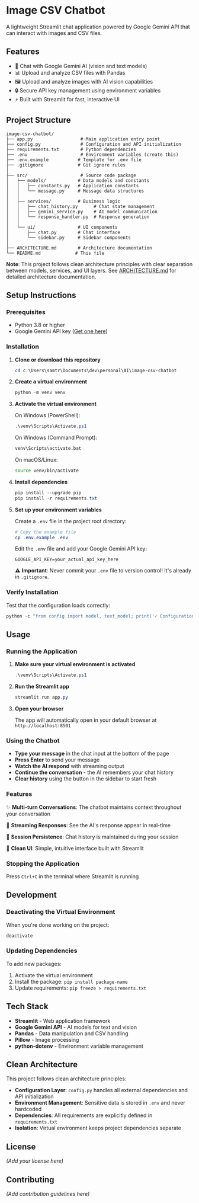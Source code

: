 # Image CSV Chatbot

A lightweight Streamlit chat application powered by Google Gemini API that can interact with images and CSV files.

## Features

- 🤖 Chat with Google Gemini AI (vision and text models)
- 📊 Upload and analyze CSV files with Pandas
- 🖼️ Upload and analyze images with AI vision capabilities
- 🔒 Secure API key management using environment variables
- ⚡ Built with Streamlit for fast, interactive UI

## Project Structure

```
image-csv-chatbot/
├── app.py                  # Main application entry point
├── config.py               # Configuration and API initialization
├── requirements.txt        # Python dependencies
├── .env                    # Environment variables (create this)
├── .env.example           # Template for .env file
├── .gitignore             # Git ignore rules
│
├── src/                    # Source code package
│   ├── models/            # Data models and constants
│   │   ├── constants.py   # Application constants
│   │   └── message.py     # Message data structures
│   │
│   ├── services/          # Business logic
│   │   ├── chat_history.py      # Chat state management
│   │   ├── gemini_service.py    # AI model communication
│   │   └── response_handler.py  # Response generation
│   │
│   └── ui/                # UI components
│       ├── chat.py        # Chat interface
│       └── sidebar.py     # Sidebar components
│
├── ARCHITECTURE.md        # Architecture documentation
└── README.md             # This file
```

**Note**: This project follows clean architecture principles with clear separation between models, services, and UI layers. See [ARCHITECTURE.md](ARCHITECTURE.md) for detailed architecture documentation.

## Setup Instructions

### Prerequisites

- Python 3.8 or higher
- Google Gemini API key ([Get one here](https://makersuite.google.com/app/apikey))

### Installation

1. **Clone or download this repository**
   ```powershell
   cd c:\Users\samtr\Documents\dev\personal\AI\image-csv-chatbot
   ```

2. **Create a virtual environment**
   ```powershell
   python -m venv venv
   ```

3. **Activate the virtual environment**
   
   On Windows (PowerShell):
   ```powershell
   .\venv\Scripts\Activate.ps1
   ```
   
   On Windows (Command Prompt):
   ```cmd
   venv\Scripts\activate.bat
   ```
   
   On macOS/Linux:
   ```bash
   source venv/bin/activate
   ```

4. **Install dependencies**
   ```powershell
   pip install --upgrade pip
   pip install -r requirements.txt
   ```

5. **Set up your environment variables**
   
   Create a `.env` file in the project root directory:
   ```powershell
   # Copy the example file
   cp .env.example .env
   ```
   
   Edit the `.env` file and add your Google Gemini API key:
   ```
   GOOGLE_API_KEY=your_actual_api_key_here
   ```
   
   ⚠️ **Important**: Never commit your `.env` file to version control! It's already in `.gitignore`.

### Verify Installation

Test that the configuration loads correctly:
```powershell
python -c "from config import model, text_model; print('✓ Configuration loaded successfully!')"
```

## Usage

### Running the Application

1. **Make sure your virtual environment is activated**
   ```powershell
   .\venv\Scripts\Activate.ps1
   ```

2. **Run the Streamlit app**
   ```powershell
   streamlit run app.py
   ```

3. **Open your browser**
   
   The app will automatically open in your default browser at `http://localhost:8501`

### Using the Chatbot

- **Type your message** in the chat input at the bottom of the page
- **Press Enter** to send your message
- **Watch the AI respond** with streaming output
- **Continue the conversation** - the AI remembers your chat history
- **Clear history** using the button in the sidebar to start fresh

### Features

✨ **Multi-turn Conversations**: The chatbot maintains context throughout your conversation

📝 **Streaming Responses**: See the AI's response appear in real-time

💾 **Session Persistence**: Chat history is maintained during your session

🎨 **Clean UI**: Simple, intuitive interface built with Streamlit

### Stopping the Application

Press `Ctrl+C` in the terminal where Streamlit is running

## Development

### Deactivating the Virtual Environment

When you're done working on the project:
```powershell
deactivate
```

### Updating Dependencies

To add new packages:
1. Activate the virtual environment
2. Install the package: `pip install package-name`
3. Update requirements: `pip freeze > requirements.txt`

## Tech Stack

- **Streamlit** - Web application framework
- **Google Gemini API** - AI models for text and vision
- **Pandas** - Data manipulation and CSV handling
- **Pillow** - Image processing
- **python-dotenv** - Environment variable management

## Clean Architecture

This project follows clean architecture principles:
- **Configuration Layer**: `config.py` handles all external dependencies and API initialization
- **Environment Management**: Sensitive data is stored in `.env` and never hardcoded
- **Dependencies**: All requirements are explicitly defined in `requirements.txt`
- **Isolation**: Virtual environment keeps project dependencies separate

## License

*(Add your license here)*

## Contributing

*(Add contribution guidelines here)*

